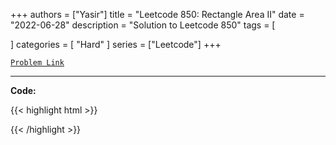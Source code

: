 
+++
authors = ["Yasir"]
title = "Leetcode 850: Rectangle Area II"
date = "2022-06-28"
description = "Solution to Leetcode 850"
tags = [
    
]
categories = [
    "Hard"
]
series = ["Leetcode"]
+++



[`Problem Link`](https://leetcode.com/problems/rectangle-area-ii/description/)

---

**Code:**

{{< highlight html >}}

{{< /highlight >}}

